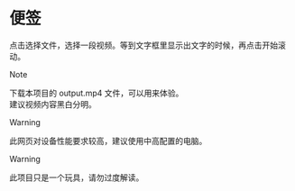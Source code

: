 # 便签

点击选择文件，选择一段视频。等到文字框里显示出文字的时候，再点击开始滚动。

> [!NOTE]
> 下载本项目的 output.mp4 文件，可以用来体验。  
> 建议视频内容黑白分明。

> [!WARNING]
> 此网页对设备性能要求较高，建议使用中高配置的电脑。

> [!WARNING]
> 此项目只是一个玩具，请勿过度解读。
